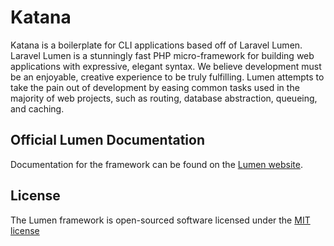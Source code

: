# Katana
Katana is a boilerplate for CLI applications based off of Laravel Lumen. Laravel Lumen is a stunningly fast PHP micro-framework for building web applications with expressive, elegant syntax. We believe development must be an enjoyable, creative experience to be truly fulfilling. Lumen attempts to take the pain out of development by easing common tasks used in the majority of web projects, such as routing, database abstraction, queueing, and caching.

## Official Lumen Documentation
Documentation for the framework can be found on the [Lumen website](http://lumen.laravel.com/docs).

## License
The Lumen framework is open-sourced software licensed under the [MIT license](http://opensource.org/licenses/MIT)

